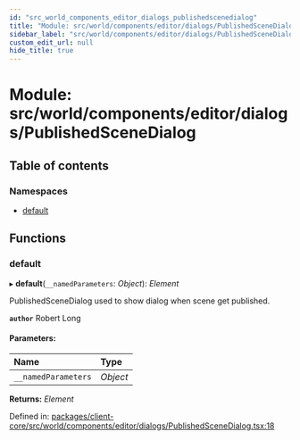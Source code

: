 ```yaml
---
id: "src_world_components_editor_dialogs_publishedscenedialog"
title: "Module: src/world/components/editor/dialogs/PublishedSceneDialog"
sidebar_label: "src/world/components/editor/dialogs/PublishedSceneDialog"
custom_edit_url: null
hide_title: true
---
```


# Module: src/world/components/editor/dialogs/PublishedSceneDialog

## Table of contents

### Namespaces

- [default](src_world_components_editor_dialogs_publishedscenedialog.default.md)

## Functions

### default

▸ **default**(`__namedParameters`: *Object*): *Element*

PublishedSceneDialog used to show dialog when scene get published.

**`author`** Robert Long

#### Parameters:

Name | Type |
:------ | :------ |
`__namedParameters` | *Object* |

**Returns:** *Element*

Defined in: [packages/client-core/src/world/components/editor/dialogs/PublishedSceneDialog.tsx:18](https://github.com/xr3ngine/xr3ngine/blob/a16a45d7e/packages/client-core/src/world/components/editor/dialogs/PublishedSceneDialog.tsx#L18)
